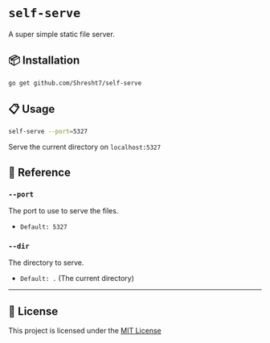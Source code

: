 # `self-serve`

A super simple static file server.

## 📦 Installation

```sh
go get github.com/Shresht7/self-serve
```

## 📋 Usage

```sh
self-serve --port=5327
```

Serve the current directory on `localhost:5327`

## 📕 Reference

### `--port`

The port to use to serve the files.

- `Default: 5327`

### `--dir`

The directory to serve.

- `Default: .` (The current directory)

---

## 📄 License

This project is licensed under the [MIT License](./LICENSE)
